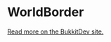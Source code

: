 WorldBorder
===========

<a href="https://dev.bukkit.org/projects/worldborder">Read more on the BukkitDev site.</a>